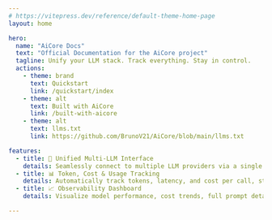 ```yaml
---
# https://vitepress.dev/reference/default-theme-home-page
layout: home

hero:
  name: "AiCore Docs"
  text: "Official Documentation for the AiCore project"
  tagline: Unify your LLM stack. Track everything. Stay in control.
  actions:
    - theme: brand
      text: Quickstart
      link: /quickstart/index
    - theme: alt
      text: Built with AiCore
      link: /built-with-aicore
    - theme: alt
      text: llms.txt
      link: https://github.com/BrunoV21/AiCore/blob/main/llms.txt

features:
  - title: 🔌 Unified Multi-LLM Interface
    details: Seamlessly connect to multiple LLM providers via a single interface. llms.txt included so that your agents can build with AiCore.
  - title: 📊 Token, Cost & Usage Tracking
    details: Automatically track tokens, latency, and cost per call, storing everything in your SQL database of choice.
  - title: 📈 Observability Dashboard
    details: Visualize model performance, cost trends, full prompt details and usage patterns with a built-in dashboard powered by SQL or local data.

---
```


